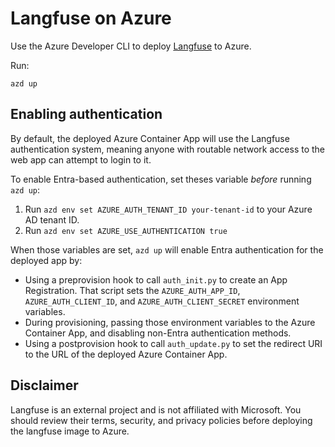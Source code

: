 # Langfuse on Azure

Use the Azure Developer CLI to deploy [Langfuse](https://langfuse.com/) to Azure.

Run:

```shell
azd up
```

## Enabling authentication

By default, the deployed Azure Container App will use the Langfuse authentication system, meaning anyone with routable network access to the web app can attempt to login to it.

To enable Entra-based authentication, set theses variable _before_ running `azd up`:

1. Run `azd env set AZURE_AUTH_TENANT_ID your-tenant-id` to your Azure AD tenant ID.
1. Run `azd env set AZURE_USE_AUTHENTICATION true`

When those variables are set, `azd up` will enable Entra authentication for the deployed app by:

* Using a preprovision hook to call `auth_init.py` to create an App Registration. That script sets the `AZURE_AUTH_APP_ID`, `AZURE_AUTH_CLIENT_ID`, and `AZURE_AUTH_CLIENT_SECRET` environment variables.
* During provisioning, passing those environment variables to the Azure Container App, and disabling non-Entra authentication methods.
* Using a postprovision hook to call `auth_update.py` to set the redirect URI to the URL of the deployed Azure Container App.

## Disclaimer

Langfuse is an external project and is not affiliated with Microsoft. You should review their terms, security, and privacy policies before deploying the langfuse image to Azure.
